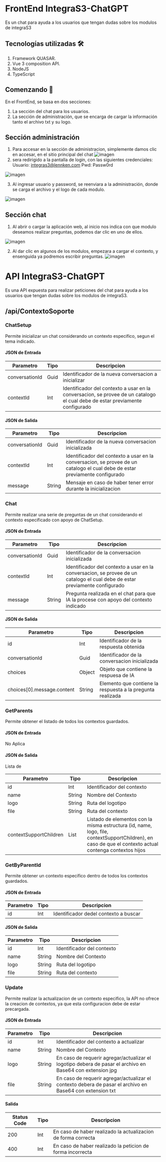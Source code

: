 # FrontEnd IntegraS3-ChatGPT
Es un chat para ayuda a los usuarios que tengan dudas sobre los modulos de integraS3
## Tecnologías utilizadas 🛠️
1. Framework QUASAR.
2. Vue 3 composition API.
3. NodeJS
4. TypeScript

## Comenzando 🚀
En el FrontEnd, se basa en dos secciones:
1. La sección del chat para los usuarios.
2. La sección de administración, que se encarga de cargar la información tanto el archivo txt y su logo.

## Sección administración
1. Para accesar en la sección de administracion, simplemente damos clic en accesar, en el sitio principal del chat
   ![imagen](https://github.com/BeerC0d3/FrontEnd-Integras3-ChatGPT/assets/117471209/810a7f1a-33d2-44fa-9ae0-c1925c7e76f4)
2. sera redirigido a la pantalla de login, con las siguientes credenciales:
   Usuario: integras3@lennken.com
   Pwd: Passw0rd
   
![imagen](https://github.com/BeerC0d3/FrontEnd-Integras3-ChatGPT/assets/117471209/7b8a18dc-e4c4-4348-9e60-7c03fa3d6411)

3. Al ingresar usuario y password, se reenviara a la administración, donde se carga el archivo y el logo de cada modulo.
   
![imagen](https://github.com/BeerC0d3/FrontEnd-Integras3-ChatGPT/assets/117471209/06dfa68c-3e88-4c4d-b2ea-fff4855d10c4)

## Sección chat
1. Al abrir o cargar la aplicación web, al inicio nos indica con que modulo deseamos realizar preguntas, podemos dar clic en uno de ellos. 

![imagen](https://github.com/BeerC0d3/FrontEnd-Integras3-ChatGPT/assets/117471209/4a67f218-76ac-4df6-845f-16b6fb304b5c)

2. Al dar clic en algunos de los modulos, empezara a cargar el contexto, y ensenguida ya podremos escribir preguntas.
   ![imagen](https://github.com/BeerC0d3/FrontEnd-Integras3-ChatGPT/assets/117471209/c62b7ac5-f01c-4063-ae75-6d452bfe9668)



# API IntegraS3-ChatGPT
Es una API expuesta para realizar peticiones del chat para ayuda a los usuarios que tengan dudas sobre los modulos de integraS3.

## /api/ContextoSoporte
### ChatSetup
Permite inicializar un chat considerando un contexto especifico, segun el tema indicado.

#### JSON de Entrada
<table>
  <thead><tr><th>Parametro</th><th>Tipo</th><th>Descripcion</th></tr></thead>
  <tbody>
    <tr><td>conversationId</td><td>Guid</td><td>Identificador de la nueva conversacion a inicializar</td></tr>
    <tr><td>contextId</td><td>Int</td><td>Identificador del contexto a usar en la conversacion, se provee de un catalogo el cual debe de estar previamente configurado</td></tr>
  </tbody></table>
	
#### JSON de Salida
<table>
  <thead><tr><th>Parametro</th><th>Tipo</th><th>Descripcion</th></tr></thead>
  <tbody>
    <tr><td>conversationId</td><td>Guid</td><td>Identificador de la nueva conversacion inicializada</td></tr>
    <tr><td>contextId</td><td>Int</td><td>Identificador del contexto a usar en la conversacion, se provee de un catalogo el cual debe de estar previamente configurado</td></tr>
    <tr><td>message</td><td>String</td><td>Mensaje en caso de haber tener error durante la inicializacion</td></tr>
  </tbody></table>
	
### Chat
Permite realizar una serie de preguntas de un chat considerando el contexto especificado con apoyo de ChatSetup.

#### JSON de Entrada
<table>
  <thead><tr><th>Parametro</th><th>Tipo</th><th>Descripcion</th></tr></thead>
  <tbody>
    <tr><td>conversationId</td><td>Guid</td><td>Identificador de la conversacion inicializada</td></tr>
    <tr><td>contextId</td><td>Int</td><td>Identificador del contexto a usar en la conversacion, se provee de un catalogo el cual debe de estar previamente configurado</td></tr>
    <tr><td>message</td><td>String</td><td>Pregunta realizada en el chat para que IA la procese con apoyo del contexto indicado</td></tr>
  </tbody></table>

#### JSON de Salida
<table>
  <thead><tr><th>Parametro</th><th>Tipo</th><th>Descripcion</th></tr></thead>
  <tbody>
		<tr><td>id</td><td>Int</td><td>Identificador de la respuesta obtenida</td></tr>
    <tr><td>conversationId</td><td>Guid</td><td>Identificador de la conversacion inicializada</td></tr>    
    <tr><td>choices</td><td>Object</td><td>Objeto que contiene la respuesa de IA</td></tr>
		<tr><td>choices[0].message.content</td><td>String</td><td>Elemento que contiene la respuesta a la pregunta realizada</td></tr>
  </tbody></table>

### GetParents
Permite obtener el listado de todos los contextos guardados.

#### JSON de Entrada
No Aplica

#### JSON de Salida
Lista de
<table>
  <thead><tr><th>Parametro</th><th>Tipo</th><th>Descripcion</th></tr></thead>
  <tbody>
		<tr><td>id</td><td>Int</td><td>Identificador del contexto</td></tr>
    <tr><td>name</td><td>String</td><td>Nombre del Contexto</td></tr>    
    <tr><td>logo</td><td>String</td><td>Ruta del logotipo</td></tr>
		<tr><td>file</td><td>String</td><td>Ruta del contexto</td></tr>
		<tr><td>contextSupportChildren</td><td>List</td><td>Listado de elementos con la misma estructura (id, name, logo, file, contextSupportChildren), en caso de que el contexto actual contenga contextos hijos</td></tr>
  </tbody></table>

### GetByParentId
Permite obtener un contexto especifico dentro de todos los contextos guardados.

#### JSON de Entrada
<table>
  <thead><tr><th>Parametro</th><th>Tipo</th><th>Descripcion</th></tr></thead>
  <tbody>
    <tr><td>id</td><td>Int</td><td>Identificador dedel contexto a buscar</td></tr>    
  </tbody></table>

#### JSON de Salida
<table>
  <thead><tr><th>Parametro</th><th>Tipo</th><th>Descripcion</th></tr></thead>
  <tbody>
		<tr><td>id</td><td>Int</td><td>Identificador del contexto</td></tr>
    <tr><td>name</td><td>String</td><td>Nombre del Contexto</td></tr>    
    <tr><td>logo</td><td>String</td><td>Ruta del logotipo</td></tr>
		<tr><td>file</td><td>String</td><td>Ruta del contexto</td></tr>
  </tbody></table>

### Update
Permite realizar la actualizacion de un contexto especifico, la API no ofrece la creacion de contextos, ya que esta configuracion debe de estar precargada.

#### JSON de Entrada
<table>
  <thead><tr><th>Parametro</th><th>Tipo</th><th>Descripcion</th></tr></thead>
  <tbody>
		<tr><td>id</td><td>Int</td><td>Identificador del contexto a actualizar</td></tr>
    <tr><td>name</td><td>String</td><td>Nombre del Contexto</td></tr>    
    <tr><td>logo</td><td>String</td><td>En caso de requerir agregar/actualizar el logotipo debera de pasar el archivo en Base64 con extension jpg</td></tr>
		<tr><td>file</td><td>String</td><td>En caso de requerir agregar/actualizar el contexto debera de pasar el archivo en Base64 con extension txt</td></tr>
  </tbody></table>

#### Salida
<table>
  <thead><tr><th>Status Code</th><th>Tipo</th><th>Descripcion</th></tr></thead>
  <tbody>
		<tr><td>200</td><td>Int</td><td>En caso de haber realizado la actualizacion de forma correcta</td></tr>
    <tr><td>400</td><td>Int</td><td>En caso de haber realizado la peticion de forma incorrecta</td></tr>
  </tbody></table> 
